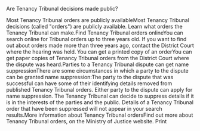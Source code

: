 Are Tenancy Tribunal decisions made public?

Most Tenancy Tribunal orders are publicly availableMost Tenancy Tribunal decisions (called "orders") are publicly available. Learn what orders the Tenancy Tribunal can make.Find Tenancy Tribunal orders onlineYou can search online for Tribunal orders up to three years old. If you want to find out about orders made more than three years ago, contact the District Court where the hearing was held. You can get a printed copy of an orderYou can get paper copies of Tenancy Tribunal orders from the District Court where the dispute was heard.Parties to a Tenancy Tribunal dispute can get name suppressionThere are some circumstances in which a party to the dispute can be granted name suppression:The party to the dispute that was successful can have some of their identifying details removed from published Tenancy Tribunal orders.
Either party to the dispute can apply for name suppression.
The Tenancy Tribunal can decide to suppress details if it is in the interests of the parties and the public.
Details of a Tenancy Tribunal order that have been suppressed will not appear in your search results.More information about Tenancy Tribunal ordersFind out more about Tenancy Tribunal orders, on the Ministry of Justice website.  Print 